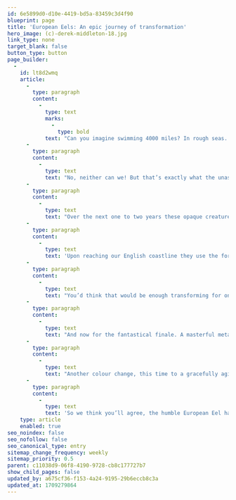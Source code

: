```yaml
---
id: 6e5899d0-d10e-4419-bd5a-83459c3d4f90
blueprint: page
title: 'European Eels: An epic journey of transformation'
hero_image: (c)-derek-middleton-18.jpg
link_type: none
target_blank: false
button_type: button
page_builder:
  -
    id: lt8d2wmq
    article:
      -
        type: paragraph
        content:
          -
            type: text
            marks:
              -
                type: bold
            text: "Can you imagine swimming 4000 miles? In rough seas. Crossing two continents. And you’re only the size of a pea…\_"
      -
        type: paragraph
        content:
          -
            type: text
            text: "No, neither can we! But that’s exactly what the unassuming European eel does. Spawning in the Sargasso Sea, these wriggly beauties form in tiny spherical eggs deep in a western section of the Atlantic Ocean. Hatching into larvae called leptocephali, they look nothing like a typical image of a snake-like sea creature, but instead have the appearance of a see-through leaf.\_"
      -
        type: paragraph
        content:
          -
            type: text
            text: "Over the next one to two years these opaque creatures give themselves to the current of the oceans and drift over 4000 miles to the continental shelf of Europe. But they aren’t lazily enjoying the views during this time. Instead they are busy transforming. Their leaf-like shape flattens and elongates as they enter into their ‘glass eel’ stage of life.\_"
      -
        type: paragraph
        content:
          -
            type: text
            text: 'Upon reaching our English coastline they use the force of the tides, and their new found body shape (around 8 cm in size now), to push themselves upstream to make a home in our rivers. Switching from sea to freshwater brings on another amazing transformation - a colour change this time. The eels start to pigment. Like gangly teenagers, now 12 cm in size, trying out a new look, they turn brown marking the start of the ‘elver’ stage, their adolescent era.'
      -
        type: paragraph
        content:
          -
            type: text
            text: "You’d think that would be enough transforming for one squirmy being but the European eel is only just getting started. Once embedded in their new freshwater habitat they grow up to 1 metre in length, now looking much more like our usual depiction of an eel. This is their ‘yellow eel’ phase - their immature adult phase which, like some humans, they remain in for somewhere between 5 and 20 years, depending on food, sex and temperature.\_"
      -
        type: paragraph
        content:
          -
            type: text
            text: "And now for the fantastical finale. A masterful metamorphosis and another gigantic journey. Once the eels have lived a peaceful life in our beautiful rivers, gorging on fish, molluscs and crustaceans - oh and not forgetting the odd slug or snail… did we not mention that they can also leave the water and cross dry land should the urge take them… Just another string to this amazing creature’s bow! Upon reaching adequate size and with satisfying fat supplies accumulated, the eels enter their final stage, the fully matured ‘silver eel’ stage.\_"
      -
        type: paragraph
        content:
          -
            type: text
            text: "Another colour change, this time to a gracefully aging grey, their pectoral fins widen and muscle mass increases, their digestive tract shuts down and their eyes grow up to ten times their original size, all to help see them through their final swim. Fighting their way back against the strong currents, the silver eels head for home, where it all began. Another 4000 mile long journey to the Sargasso Sea to spawn and end their days in warmer climes.\_"
      -
        type: paragraph
        content:
          -
            type: text
            text: 'So we think you’ll agree, the humble European Eel has an epic life cycle. Just one more fact for you. Even when their eyes have grown ten times their original size, their eyesight is terrible. But to make up for it they have four nostrils giving them an amazing sense of smell, which clearly helps them find their way home!'
    type: article
    enabled: true
seo_noindex: false
seo_nofollow: false
seo_canonical_type: entry
sitemap_change_frequency: weekly
sitemap_priority: 0.5
parent: c11038d9-06f8-4190-9728-cb8c177727b7
show_child_pages: false
updated_by: a675cf36-f153-4a24-9195-29b6eccb8c3a
updated_at: 1709279864
---
```


